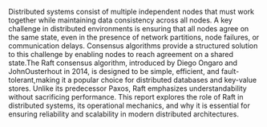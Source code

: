 Distributed systems consist of multiple independent nodes that must work together while maintaining data consistency across all nodes. A key challenge in distributed environments is ensuring that all nodes agree on the same state, even in the presence of network partitions, node failures, or communication delays. Consensus
algorithms provide a structured solution to this challenge by enabling nodes to reach agreement on a shared state.The Raft consensus algorithm, introduced by Diego Ongaro and JohnOusterhout in 2014, is designed to be simple, efficient, and fault-tolerant,making it a popular choice for distributed databases and key-value stores.
Unlike its predecessor Paxos, Raft emphasizes understandability without sacrificing performance. This report explores the role of Raft in distributed systems, its
operational mechanics, and why it is essential for ensuring reliability and scalability in modern distributed architectures.
